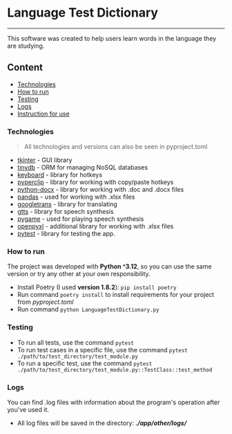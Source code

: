 # Language Test Dictionary
___

This software was created to help users learn words in the language they are studying.


## Content

- [Technologies](#Technologies)
- [How to run](#How-to-run)
- [Testing](#Testing)
- [Logs](#Logs)
- [Instruction for use](./app/other/instruction/instruction.pdf)

### Technologies

> All technologies and versions can also be seen in pyproject.toml

- [tkinter](https://docs.python.org/3/library/tkinter.html) - GUI library
- [tinydb](https://tinydb.readthedocs.io/en/latest/) - ORM for managing NoSQL databases
- [keyboard](https://pypi.org/project/keyboard/) - library for hotkeys
- [pyperclip](https://pypi.org/project/pyperclip/) - library for working with copy/paste hotkeys
- [python-docx](https://python-docx.readthedocs.io/en/latest/) - library for working with .doc and .docx files
- [pandas](https://pandas.pydata.org/) - used for working with .xlsx files
- [googletrans](https://pypi.org/project/googletrans/) - library for translating
- [gtts](https://pypi.org/project/gTTS/) - library for speech synthesis
- [pygame](https://www.pygame.org/news) - used for playing speech synthesis
- [openpyxl](https://openpyxl.readthedocs.io/en/stable/) - additional library for working with .xlsx files
- [pytest](https://docs.pytest.org/en/8.0.x/) - library for testing the app.

### How to run

The project was developed with **Python ^3.12**, so you can use the same version or try any other at your own responsibility.

- Install Poetry (I used **version 1.8.2**): `pip install poetry`
- Run command `poetry install` to install requirements for your project from _pyproject.toml_
- Run command `python LanguageTestDictionary.py`

### Testing

- To run all tests, use the command `pytest`
- To run test cases in a specific file, use the command `pytest ./path/to/test_directory/test_module.py`
- To run a specific test, use the command `pytest ./path/to/test_directory/test_module.py::TestClass::test_method`

### Logs

You can find .log files with information about the program's operation after you've used it.
- All log files will be saved in the directory: **_./app/other/logs/_**
